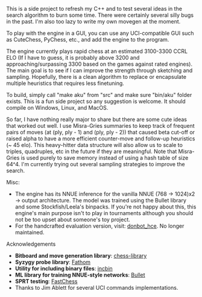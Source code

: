 This is a side project to refresh my C++ and to test several ideas in the search algorithm to burn some time. There were certainly several silly bugs in the past. I'm also too lazy to write my own movegen at the moment. 

To play with the engine in a GUI, you can use any UCI-compatible GUI such as CuteChess, PyChess, etc., and add the engine to the program.  

The engine currently plays rapid chess at an estimated 3100-3300 CCRL ELO (If I have to guess, it is probably above 3200 and approaching/surpassing 3300 based on the games against rated engines). The main goal is to see if I can improve the strength through sketching and sampling. Hopefully, there is a clean algorithm to replace or encapsulate multiple heuristics that requires less finetuning. 

To build, simply call "make aku" from "src" and make sure "bin/aku" folder exists. This is a fun side project so any suggestion is welcome. It should compile on Windows, Linux, and MacOS.

So far, I have nothing really major to share but there are some cute ideas that worked out well. I use Misra-Gries summaries to keep track of frequent pairs of moves (at (ply, ply - 1) and (ply, ply - 2)) that caused beta cut-off or raised alpha to have a more efficient counter-move and follow-up heuristics (~ 45 elo). This heavy-hitter data structure will also allow us to scale to triples, quadruples, etc in the future if they are meaningful. Note that Misra-Gries is used purely to save memory instead of using a hash table of size 64^4. I'm currently trying out several sampling strategies to improve the search. 

Misc:
- The engine has its NNUE inference for the vanilla NNUE (768 -> 1024)x2 -> output architecture. The model was trained using the Bullet library and some Stockfish/Leela's binpacks. If you're not happy about this, this engine's main purpose isn't to play in tournaments although you should not be too upset about someone's toy project.
- For the handcrafted evaluation version, visit: [donbot_hce](https://github.com/hoavu-cs/donbot_hce). No longer maintained.


Acknowledgements
- **Bitboard and move generation library**: [chess-library](https://github.com/Disservin/chess-library)
- **Syzygy probe library**: [Fathom](https://github.com/jdart1/Fathom)
- **Utility for including binary files**: [incbin](https://github.com/graphitemaster/incbin)
- **ML library for training NNUE-style networks**: [Bullet](https://github.com/graphitemaster/incbin)
- **SPRT testing**: [FastChess](https://github.com/Disservin/fastchess)
- Thanks to Jim Ablett for several UCI commands implementations.





